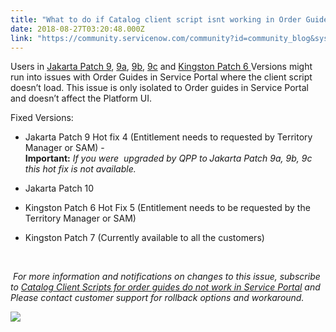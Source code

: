 ```yaml
---
title: "What to do if Catalog client script isnt working in Order Guides in Service Portal after upgrading"
date: 2018-08-27T03:20:48.000Z
link: "https://community.servicenow.com/community?id=community_blog&sys_id=92ecd167db8cab040be6a345ca9619d3"
---
```

<p class="p1" style="text-align: left;">Users in <a href="https://docs.servicenow.com/bundle/jakarta-release-notes/page/release-notes/quality/jakarta-patch-9.html" target="_blank" rel="nofollow">Jakarta Patch 9</a>, <a title="Jakarta patch 9a" href="https://hi.service-now.com/kb_view.do?sysparm_article&#61;KB0690897" target="_blank" rel="nofollow">9a</a>, <a title="Jakarta patch 9b" href="https://hi.service-now.com/kb_view.do?sysparm_article&#61;KB0692125" target="_blank" rel="nofollow">9b</a>, <a title="Jakarta Patch 9c" href="https://hi.service-now.com/kb_view.do?sysparm_article&#61;KB0694713" target="_blank" rel="nofollow">9c</a> and <a title="Kingston patch 6" href="https://docs.servicenow.com/bundle/kingston-release-notes/page/release-notes/quality/kingston-patch-6.html" target="_blank" rel="nofollow">Kingston Patch 6 </a>Versions might run into issues with Order Guides in Service Portal where the client script doesn’t load. This issue is only isolated to Order guides in Service Portal and doesn’t affect the Platform UI.</p>
<p class="p1" style="text-align: left;">Fixed Versions:</p>
<ul><li>
<p class="p1">Jakarta Patch 9 Hot fix 4 (Entitlement needs to requested by Territory Manager or SAM) - <br /><strong>Important:</strong> <em>If you were<span class="Apple-converted-space">  </span>upgraded by QPP to</em><strong><em> </em></strong><em>Jakarta Patch 9a, 9b, 9c this hot fix is not available.</em></p>
</li><li>
<p class="p1">Jakarta Patch 10</p>
</li><li>
<p class="p1">Kingston Patch 6 Hot Fix 5 (Entitlement needs to be requested by the Territory Manager or SAM)</p>
</li><li>
<p class="p1">Kingston Patch 7 (Currently available to all the customers)</p>
</li></ul>
<p> </p>
<p> <em>For more information and notifications on changes to this issue, subscribe to <a href="https://hi.service-now.com/kb_view.do?sys_kb_id&#61;c7b14f1cdb842f40d58ea345ca9619e2" rel="nofollow"><span class="s1">Catalog Client Scripts for order guides do not work in Service Portal</span></a> and Please contact customer support for rollback options and workaround.</em></p>
<p><img style="max-width: 100%; max-height: 480px;" src="e6b4993fdb4ce78454250b55ca9619f3.iix" /></p>
<p> </p>